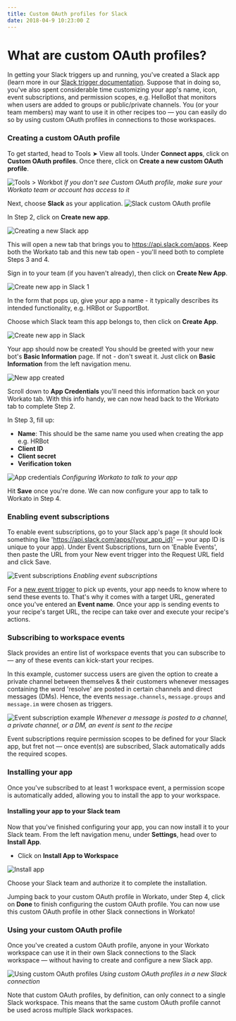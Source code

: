 ```yaml
---
title: Custom OAuth profiles for Slack
date: 2018-04-9 10:23:00 Z
---
```


# What are custom OAuth profiles?
In getting your Slack triggers up and running, you've created a Slack app (learn more in our [Slack trigger documentation](/connectors/slack/triggers.md#requirements). Suppose that in doing so, you've also spent considerable time customizing your app's name, icon, event subscriptions, and permission scopes, e.g. HelloBot that monitors when users are added to groups or public/private channels. You (or your team members) may want to use it in other recipes too &mdash; you can easily do so by using custom OAuth profiles in connections to those workspaces.

### Creating a custom OAuth profile
To get started, head to Tools ➤ View all tools. Under **Connect apps**, click on **Custom OAuth profiles**. Once there, click on **Create a new custom OAuth profile**.

![Tools > Workbot](/assets/images/connectors/slack/custom-oauth-profile.png)
*If you don't see Custom OAuth profile, make sure your Workato team or account has access to it*

Next, choose **Slack** as your application.
![Slack custom OAuth profile](/assets/images/connectors/slack/new-custom-oauth-1.png)

In Step 2, click on **Create new app**.

![Creating a new Slack app](/assets/images/connectors/slack/new-custom-oauth-2.png)

This will open a new tab that brings you to https://api.slack.com/apps. Keep both the Workato tab and this new tab open - you'll need both to complete Steps 3 and 4.

Sign in to your team (if you haven't already), then click on **Create New App**.

![Create new app in Slack 1](/assets/images/workbot/workbot-slash-commands/create-new-app-in-slack-1.png)

In the form that pops up, give your app a name - it typically describes its intended functionality, e.g. HRBot or SupportBot.

Choose which Slack team this app belongs to, then click on **Create App**.

![Create new app in Slack](/assets/images/workbot/workbot-slash-commands/create-new-app-in-slack-2.png)

Your app should now be created! You should be greeted with your new bot's **Basic Information** page. If not - don't sweat it. Just click on **Basic Information** from the left navigation menu.

![New app created](/assets/images/workbot/workbot-slash-commands/new-app-created.png)

Scroll down to **App Credentials** you'll need this information back on your Workato tab. With this info handy, we can now head back to the Workato tab to complete Step 2.

In Step 3, fill up:
- **Name**: This should be the same name you used when creating the app e.g. HRBot
- **Client ID**
- **Client secret**
- **Verification token**

![App credentials](/assets/images/connectors/slack/new-custom-oauth-3.png)
*Configuring Workato to talk to your app*

Hit **Save** once you're done. We can now configure your app to talk to Workato in Step 4.

### Enabling event subscriptions
To enable event subscriptions, go to your Slack app's page (it should look something like 'https://api.slack.com/apps/{your_app_id}' &mdash; your app ID is unique to your app). Under Event Subscriptions, turn on 'Enable Events', then paste the URL from your New event trigger into the Request URL field and click Save.

![Event subscriptions](/assets/images/connectors/slack/event-subscriptions.gif)
*Enabling event subscriptions*

For a [new event trigger](/connectors/slack/triggers.md#new-event-trigger-real-time) to pick up events, your app needs to know where to send these events to. That's why it comes with a target URL, generated once you've entered an **Event name**. Once your app is sending events to your recipe's target URL, the recipe can take over and execute your recipe's actions.

### Subscribing to workspace events
Slack provides an entire list of workspace events that you can subscribe to &mdash; any of these events can kick-start your recipes.

In this example, customer success users are given the option to create a private channel between themselves & their customers whenever messages containing the word 'resolve' are posted in certain channels and direct messages (DMs). Hence, the events `message.channels`, `message.groups` and `message.im` were chosen as triggers.

![Event subscription example](/assets/images/connectors/slack/event-subscription-example.png)
*Whenever a message is posted to a channel, a private channel, or a DM, an event is sent to the recipe*

Event subscriptions require permission scopes to be defined for your Slack app, but fret not &mdash; once event(s) are subscribed, Slack automatically adds the required scopes.

### Installing your app
Once you've subscribed to at least 1 workspace event, a permission scope is automatically added, allowing you to install the app to your workspace.

#### Installing your app to your Slack team
Now that you've finished configuring your app, you can now install it to your Slack team. From the left navigation menu, under **Settings**, head over to **Install App**.
- Click on **Install App to Workspace**

![Install app](/assets/images/workbot/workbot-slash-commands/install-app.png)

Choose your Slack team and authorize it to complete the installation.

Jumping back to your custom OAuth profile in Workato, under Step 4, click on **Done** to finish configuring the custom OAuth profile. You can now use this custom OAuth profile in other Slack connections in Workato!

### Using your custom OAuth profile
Once you've created a custom OAuth profile, anyone in your Workato workspace can use it in their own Slack connections to the Slack workspace &mdash; without having to create and configure a new Slack app.

![Using custom OAuth profiles](/assets/images/connectors/slack/using-custom-oauth-profiles.png)
*Using custom OAuth profiles in a new Slack connection*

Note that custom OAuth profiles, by definition, can only connect to a single Slack workspace. This means that the same custom OAuth profile cannot be used across multiple Slack workspaces.
